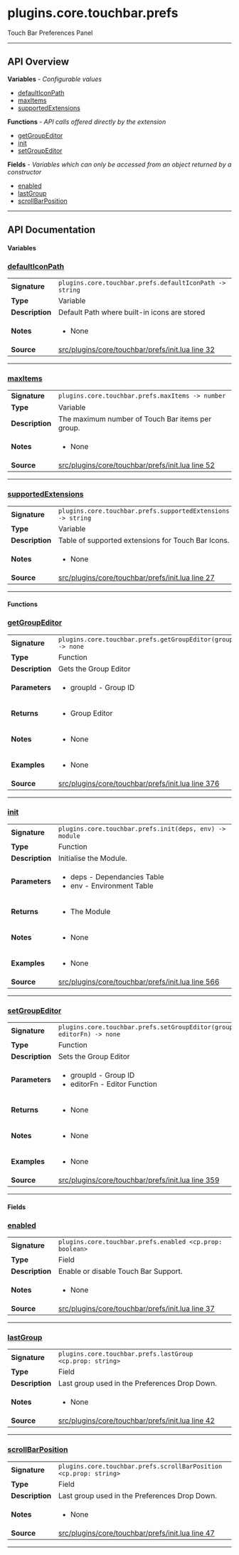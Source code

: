 # plugins.core.touchbar.prefs

Touch Bar Preferences Panel

---

## API Overview
**Variables** - _Configurable values_
 * [defaultIconPath](#defaulticonpath)
 * [maxItems](#maxitems)
 * [supportedExtensions](#supportedextensions)

**Functions** - _API calls offered directly by the extension_
 * [getGroupEditor](#getgroupeditor)
 * [init](#init)
 * [setGroupEditor](#setgroupeditor)

**Fields** - _Variables which can only be accessed from an object returned by a constructor_
 * [enabled](#enabled)
 * [lastGroup](#lastgroup)
 * [scrollBarPosition](#scrollbarposition)


---

## API Documentation

#### Variables


### [defaultIconPath](#defaulticonpath)

|                                             |                                                                                     |
| --------------------------------------------|-------------------------------------------------------------------------------------|
| **Signature**                               | `plugins.core.touchbar.prefs.defaultIconPath -> string`                                                                    |
| **Type**                                    | Variable                                                                     |
| **Description**                             | Default Path where built-in icons are stored                                                                     |
| **Notes**                                   | <ul><li>None</li></ul> |
| **Source**                                  | [src/plugins/core/touchbar/prefs/init.lua line 32](https://github.com/CommandPost/CommandPost/blob/develop/src/plugins/core/touchbar/prefs/init.lua#L32) |

---


### [maxItems](#maxitems)

|                                             |                                                                                     |
| --------------------------------------------|-------------------------------------------------------------------------------------|
| **Signature**                               | `plugins.core.touchbar.prefs.maxItems -> number`                                                                    |
| **Type**                                    | Variable                                                                     |
| **Description**                             | The maximum number of Touch Bar items per group.                                                                     |
| **Notes**                                   | <ul><li>None</li></ul> |
| **Source**                                  | [src/plugins/core/touchbar/prefs/init.lua line 52](https://github.com/CommandPost/CommandPost/blob/develop/src/plugins/core/touchbar/prefs/init.lua#L52) |

---


### [supportedExtensions](#supportedextensions)

|                                             |                                                                                     |
| --------------------------------------------|-------------------------------------------------------------------------------------|
| **Signature**                               | `plugins.core.touchbar.prefs.supportedExtensions -> string`                                                                    |
| **Type**                                    | Variable                                                                     |
| **Description**                             | Table of supported extensions for Touch Bar Icons.                                                                     |
| **Notes**                                   | <ul><li>None</li></ul> |
| **Source**                                  | [src/plugins/core/touchbar/prefs/init.lua line 27](https://github.com/CommandPost/CommandPost/blob/develop/src/plugins/core/touchbar/prefs/init.lua#L27) |

---

#### Functions


### [getGroupEditor](#getgroupeditor)

|                                             |                                                                                     |
| --------------------------------------------|-------------------------------------------------------------------------------------|
| **Signature**                               | `plugins.core.touchbar.prefs.getGroupEditor(groupId) -> none`                                                                    |
| **Type**                                    | Function                                                                     |
| **Description**                             | Gets the Group Editor                                                                     |
| **Parameters**                              | <ul><li>groupId - Group ID</li></ul> |
| **Returns**                                 | <ul><li>Group Editor</li></ul>          |
| **Notes**                                   | <ul><li>None</li></ul> |
| **Examples**                                | <ul><li>None</li></ul> |
| **Source**                                  | [src/plugins/core/touchbar/prefs/init.lua line 376](https://github.com/CommandPost/CommandPost/blob/develop/src/plugins/core/touchbar/prefs/init.lua#L376) |

---


### [init](#init)

|                                             |                                                                                     |
| --------------------------------------------|-------------------------------------------------------------------------------------|
| **Signature**                               | `plugins.core.touchbar.prefs.init(deps, env) -> module`                                                                    |
| **Type**                                    | Function                                                                     |
| **Description**                             | Initialise the Module.                                                                     |
| **Parameters**                              | <ul><li>deps - Dependancies Table</li><li>env - Environment Table</li></ul> |
| **Returns**                                 | <ul><li>The Module</li></ul>          |
| **Notes**                                   | <ul><li>None</li></ul> |
| **Examples**                                | <ul><li>None</li></ul> |
| **Source**                                  | [src/plugins/core/touchbar/prefs/init.lua line 566](https://github.com/CommandPost/CommandPost/blob/develop/src/plugins/core/touchbar/prefs/init.lua#L566) |

---


### [setGroupEditor](#setgroupeditor)

|                                             |                                                                                     |
| --------------------------------------------|-------------------------------------------------------------------------------------|
| **Signature**                               | `plugins.core.touchbar.prefs.setGroupEditor(groupId, editorFn) -> none`                                                                    |
| **Type**                                    | Function                                                                     |
| **Description**                             | Sets the Group Editor                                                                     |
| **Parameters**                              | <ul><li>groupId - Group ID</li><li>editorFn - Editor Function</li></ul> |
| **Returns**                                 | <ul><li>None</li></ul>          |
| **Notes**                                   | <ul><li>None</li></ul> |
| **Examples**                                | <ul><li>None</li></ul> |
| **Source**                                  | [src/plugins/core/touchbar/prefs/init.lua line 359](https://github.com/CommandPost/CommandPost/blob/develop/src/plugins/core/touchbar/prefs/init.lua#L359) |

---

#### Fields


### [enabled](#enabled)

|                                             |                                                                                     |
| --------------------------------------------|-------------------------------------------------------------------------------------|
| **Signature**                               | `plugins.core.touchbar.prefs.enabled <cp.prop: boolean>`                                                                    |
| **Type**                                    | Field                                                                     |
| **Description**                             | Enable or disable Touch Bar Support.                                                                     |
| **Notes**                                   | <ul><li>None</li></ul> |
| **Source**                                  | [src/plugins/core/touchbar/prefs/init.lua line 37](https://github.com/CommandPost/CommandPost/blob/develop/src/plugins/core/touchbar/prefs/init.lua#L37) |

---


### [lastGroup](#lastgroup)

|                                             |                                                                                     |
| --------------------------------------------|-------------------------------------------------------------------------------------|
| **Signature**                               | `plugins.core.touchbar.prefs.lastGroup <cp.prop: string>`                                                                    |
| **Type**                                    | Field                                                                     |
| **Description**                             | Last group used in the Preferences Drop Down.                                                                     |
| **Notes**                                   | <ul><li>None</li></ul> |
| **Source**                                  | [src/plugins/core/touchbar/prefs/init.lua line 42](https://github.com/CommandPost/CommandPost/blob/develop/src/plugins/core/touchbar/prefs/init.lua#L42) |

---


### [scrollBarPosition](#scrollbarposition)

|                                             |                                                                                     |
| --------------------------------------------|-------------------------------------------------------------------------------------|
| **Signature**                               | `plugins.core.touchbar.prefs.scrollBarPosition <cp.prop: string>`                                                                    |
| **Type**                                    | Field                                                                     |
| **Description**                             | Last group used in the Preferences Drop Down.                                                                     |
| **Notes**                                   | <ul><li>None</li></ul> |
| **Source**                                  | [src/plugins/core/touchbar/prefs/init.lua line 47](https://github.com/CommandPost/CommandPost/blob/develop/src/plugins/core/touchbar/prefs/init.lua#L47) |

---

